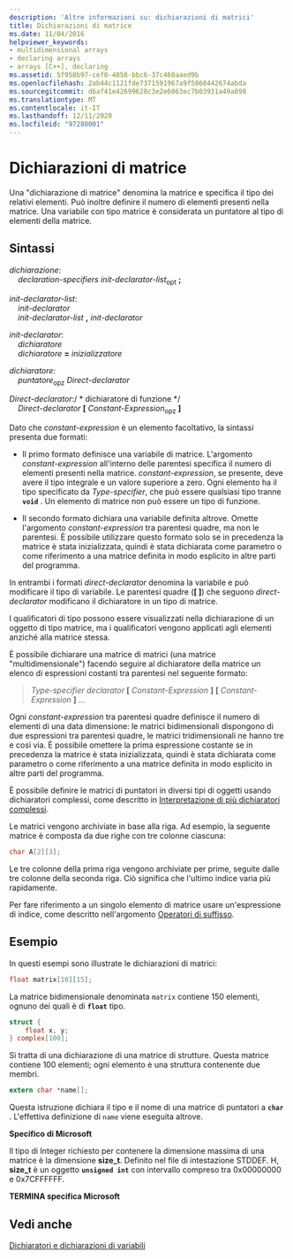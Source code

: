 ```yaml
---
description: 'Altre informazioni su: dichiarazioni di matrici'
title: Dichiarazioni di matrice
ms.date: 11/04/2016
helpviewer_keywords:
- multidimensional arrays
- declaring arrays
- arrays [C++], declaring
ms.assetid: 5f958b97-cef0-4058-bbc6-37c460aaed9b
ms.openlocfilehash: 2ab44c1121fde7371591967a9f5860442674abda
ms.sourcegitcommit: d6af41e42699628c3e2e6063ec7b03931a49a098
ms.translationtype: MT
ms.contentlocale: it-IT
ms.lasthandoff: 12/11/2020
ms.locfileid: "97280001"
---
```

# <a name="array-declarations"></a>Dichiarazioni di matrice

Una "dichiarazione di matrice" denomina la matrice e specifica il tipo dei relativi elementi. Può inoltre definire il numero di elementi presenti nella matrice. Una variabile con tipo matrice è considerata un puntatore al tipo di elementi della matrice.

## <a name="syntax"></a>Sintassi

*dichiarazione*:<br/>
&nbsp;&nbsp;&nbsp;&nbsp;*declaration-specifiers* *init-declarator-list*<sub>opt</sub> **;**

*init-declarator-list*:<br/>
&nbsp;&nbsp;&nbsp;&nbsp;*init-declarator*<br/>
&nbsp;&nbsp;&nbsp;&nbsp;*init-declarator-list*  **,**  *init-declarator*

*init-declarator*:<br/>
&nbsp;&nbsp;&nbsp;&nbsp;*dichiaratore*<br/>
&nbsp;&nbsp;&nbsp;&nbsp;*dichiaratore* **=** *inizializzatore*

*dichiaratore*:<br/>
&nbsp;&nbsp;&nbsp;&nbsp;*puntatore*<sub>opz</sub> *Direct-declarator*

*Direct-declarator*:/ \* dichiaratore di funzione \*/<br/>
&nbsp;&nbsp;&nbsp;&nbsp;*Direct-declarator*  **[**  *Constant-Expression*<sub>opz</sub> **]**

Dato che *constant-expression* è un elemento facoltativo, la sintassi presenta due formati:

- Il primo formato definisce una variabile di matrice. L'argomento *constant-expression* all'interno delle parentesi specifica il numero di elementi presenti nella matrice. *constant-expression*, se presente, deve avere il tipo integrale e un valore superiore a zero. Ogni elemento ha il tipo specificato da *Type-specifier*, che può essere qualsiasi tipo tranne **`void`** . Un elemento di matrice non può essere un tipo di funzione.

- Il secondo formato dichiara una variabile definita altrove. Omette l'argomento *constant-expression* tra parentesi quadre, ma non le parentesi. È possibile utilizzare questo formato solo se in precedenza la matrice è stata inizializzata, quindi è stata dichiarata come parametro o come riferimento a una matrice definita in modo esplicito in altre parti del programma.

In entrambi i formati *direct-declarator* denomina la variabile e può modificare il tipo di variabile. Le parentesi quadre (**[ ]**) che seguono *direct-declarator* modificano il dichiaratore in un tipo di matrice.

I qualificatori di tipo possono essere visualizzati nella dichiarazione di un oggetto di tipo matrice, ma i qualificatori vengono applicati agli elementi anziché alla matrice stessa.

È possibile dichiarare una matrice di matrici (una matrice "multidimensionale") facendo seguire al dichiaratore della matrice un elenco di espressioni costanti tra parentesi nel seguente formato:

> *Type-specifier* *declarator* **[** *Constant-Expression* **]** **[** *Constant-Expression* **]** ...

Ogni *constant-expression* tra parentesi quadre definisce il numero di elementi di una data dimensione: le matrici bidimensionali dispongono di due espressioni tra parentesi quadre, le matrici tridimensionali ne hanno tre e così via. È possibile omettere la prima espressione costante se in precedenza la matrice è stata inizializzata, quindi è stata dichiarata come parametro o come riferimento a una matrice definita in modo esplicito in altre parti del programma.

È possibile definire le matrici di puntatori in diversi tipi di oggetti usando dichiaratori complessi, come descritto in [Interpretazione di più dichiaratori complessi](../c-language/interpreting-more-complex-declarators.md).

Le matrici vengono archiviate in base alla riga. Ad esempio, la seguente matrice è composta da due righe con tre colonne ciascuna:

```C
char A[2][3];
```

Le tre colonne della prima riga vengono archiviate per prime, seguite dalle tre colonne della seconda riga. Ciò significa che l'ultimo indice varia più rapidamente.

Per fare riferimento a un singolo elemento di matrice usare un'espressione di indice, come descritto nell'argomento [Operatori di suffisso](../c-language/postfix-operators.md).

## <a name="examples"></a>Esempio

In questi esempi sono illustrate le dichiarazioni di matrici:

```C
float matrix[10][15];
```

La matrice bidimensionale denominata `matrix` contiene 150 elementi, ognuno dei quali è di **`float`** tipo.

```C
struct {
    float x, y;
} complex[100];
```

Si tratta di una dichiarazione di una matrice di strutture. Questa matrice contiene 100 elementi; ogni elemento è una struttura contenente due membri.

```C
extern char *name[];
```

Questa istruzione dichiara il tipo e il nome di una matrice di puntatori a **`char`** . L'effettiva definizione di `name` viene eseguita altrove.

**Specifico di Microsoft**

Il tipo di Integer richiesto per contenere la dimensione massima di una matrice è la dimensione **size_t**. Definito nel file di intestazione STDDEF. H, **size_t** è un oggetto **`unsigned int`** con intervallo compreso tra 0x00000000 e 0x7CFFFFFF.

**TERMINA specifica Microsoft**

## <a name="see-also"></a>Vedi anche

[Dichiaratori e dichiarazioni di variabili](../c-language/declarators-and-variable-declarations.md)
